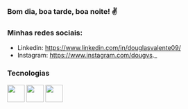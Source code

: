 ### Bom dia, boa tarde, boa noite! ✌️

### Minhas redes sociais: 
- Linkedin: https://www.linkedin.com/in/douglasvalente09/
- Instagram: https://www.instagram.com/dougvs._
  
### Tecnologias
  
<img src="https://cdn.jsdelivr.net/gh/devicons/devicon/icons/react/react-original.svg" width="40" height="40"/>
<img src="https://cdn.jsdelivr.net/gh/devicons/devicon/icons/typescript/typescript-original.svg" width="40" height="40"/>
<img src="https://cdn.jsdelivr.net/gh/devicons/devicon/icons/javascript/javascript-original.svg" width="40" height="40"/>
